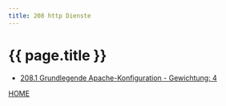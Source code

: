 ```yaml
---
title: 208 http Dienste
---
```


# {{ page.title }}

- [208.1 Grundlegende Apache-Konfiguration - Gewichtung: 4](./208.1.html)

[HOME](./)
